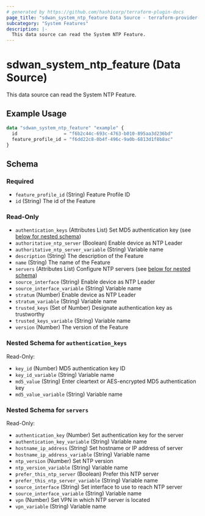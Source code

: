 ```yaml
---
# generated by https://github.com/hashicorp/terraform-plugin-docs
page_title: "sdwan_system_ntp_feature Data Source - terraform-provider-sdwan"
subcategory: "System Features"
description: |-
  This data source can read the System NTP Feature.
---
```


# sdwan_system_ntp_feature (Data Source)

This data source can read the System NTP Feature.

## Example Usage

```terraform
data "sdwan_system_ntp_feature" "example" {
  id                 = "f6b2c44c-693c-4763-b010-895aa3d236bd"
  feature_profile_id = "f6dd22c8-0b4f-496c-9a0b-6813d1f8b8ac"
}
```

<!-- schema generated by tfplugindocs -->
## Schema

### Required

- `feature_profile_id` (String) Feature Profile ID
- `id` (String) The id of the Feature

### Read-Only

- `authentication_keys` (Attributes List) Set MD5 authentication key (see [below for nested schema](#nestedatt--authentication_keys))
- `authoritative_ntp_server` (Boolean) Enable device as NTP Leader
- `authoritative_ntp_server_variable` (String) Variable name
- `description` (String) The description of the Feature
- `name` (String) The name of the Feature
- `servers` (Attributes List) Configure NTP servers (see [below for nested schema](#nestedatt--servers))
- `source_interface` (String) Enable device as NTP Leader
- `source_interface_variable` (String) Variable name
- `stratum` (Number) Enable device as NTP Leader
- `stratum_variable` (String) Variable name
- `trusted_keys` (Set of Number) Designate authentication key as trustworthy
- `trusted_keys_variable` (String) Variable name
- `version` (Number) The version of the Feature

<a id="nestedatt--authentication_keys"></a>
### Nested Schema for `authentication_keys`

Read-Only:

- `key_id` (Number) MD5 authentication key ID
- `key_id_variable` (String) Variable name
- `md5_value` (String) Enter cleartext or AES-encrypted MD5 authentication key
- `md5_value_variable` (String) Variable name


<a id="nestedatt--servers"></a>
### Nested Schema for `servers`

Read-Only:

- `authentication_key` (Number) Set authentication key for the server
- `authentication_key_variable` (String) Variable name
- `hostname_ip_address` (String) Set hostname or IP address of server
- `hostname_ip_address_variable` (String) Variable name
- `ntp_version` (Number) Set NTP version
- `ntp_version_variable` (String) Variable name
- `prefer_this_ntp_server` (Boolean) Prefer this NTP server
- `prefer_this_ntp_server_variable` (String) Variable name
- `source_interface` (String) Set interface to use to reach NTP server
- `source_interface_variable` (String) Variable name
- `vpn` (Number) Set VPN in which NTP server is located
- `vpn_variable` (String) Variable name
